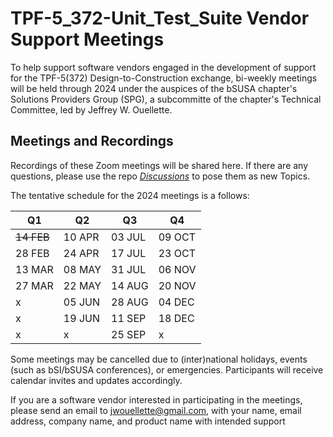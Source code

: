 # TPF-5_372-Unit_Test_Suite Vendor Support Meetings
To help support software vendors engaged in the development of support for the TPF-5(372) Design-to-Construction exchange, bi-weekly meetings will be held through 2024 under the auspices of the bSUSA chapter's Solutions Providers Group (SPG), a subcommitte of the chapter's Technical Committee, led by Jeffrey W. Ouellette.

## Meetings and Recordings
Recordings of these Zoom meetings will be shared here. If there are any questions, please use the repo [*Discussions*](https://github.com/jwouellette/TPF-5_372-Unit_Test_Suite/discussions) to pose them as new Topics.

The tentative schedule for the 2024 meetings is a follows:

| Q1 | Q2 | Q3 | Q4 |
| --- | --- | --- | --- |
| ~~14 FEB~~ | 10 APR | 03 JUL | 09 OCT |
| 28 FEB | 24 APR | 17 JUL | 23 OCT |
| 13 MAR | 08 MAY | 31 JUL | 06 NOV |
| 27 MAR | 22 MAY | 14 AUG | 20 NOV |
| x | 05 JUN | 28 AUG | 04 DEC |
| x | 19 JUN | 11 SEP | 18 DEC |
| x | x | 25 SEP | x |

Some meetings may be cancelled due to (inter)national holidays, events (such as bSI/bSUSA conferences), or emergencies. Participants will receive calendar invites and updates accordingly.

If you are a software vendor interested in participating in the meetings, please send an email to jwouellette@gmail.com, with your name, email address, company name, and product name with intended support
